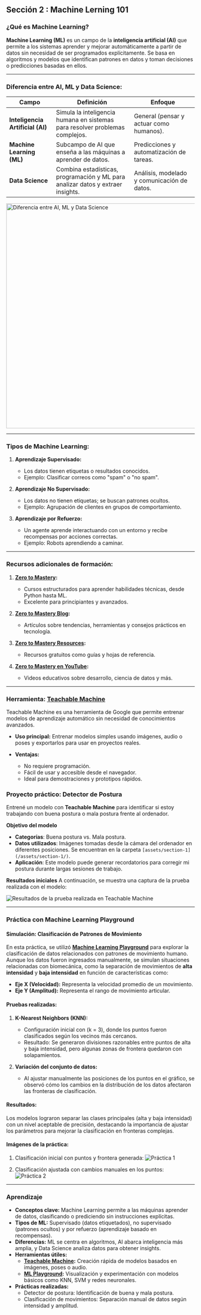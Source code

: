 ## Sección 2 : Machine Lerning 101

### **¿Qué es Machine Learning?**

**Machine Learning (ML)** es un campo de la **inteligencia artificial (AI)** que permite a los sistemas aprender y mejorar automáticamente a partir de datos sin necesidad de ser programados explícitamente. Se basa en algoritmos y modelos que identifican patrones en datos y toman decisiones o predicciones basadas en ellos.

---

### **Diferencia entre AI, ML y Data Science:**

| **Campo**                        | **Definición**                                                                  | **Enfoque**                                 |
| -------------------------------- | ------------------------------------------------------------------------------- | ------------------------------------------- |
| **Inteligencia Artificial (AI)** | Simula la inteligencia humana en sistemas para resolver problemas complejos.    | General (pensar y actuar como humanos).     |
| **Machine Learning (ML)**        | Subcampo de AI que enseña a las máquinas a aprender de datos.                   | Predicciones y automatización de tareas.    |
| **Data Science**                 | Combina estadísticas, programación y ML para analizar datos y extraer insights. | Análisis, modelado y comunicación de datos. |

<img src="/assets/section-1/ai-ml-datascience.png" alt="Diferencia entre AI, ML y Data Science" width="600">

---

### **Tipos de Machine Learning:**

1. **Aprendizaje Supervisado:**

   - Los datos tienen etiquetas o resultados conocidos.
   - Ejemplo: Clasificar correos como "spam" o "no spam".

2. **Aprendizaje No Supervisado:**

   - Los datos no tienen etiquetas; se buscan patrones ocultos.
   - Ejemplo: Agrupación de clientes en grupos de comportamiento.

3. **Aprendizaje por Refuerzo:**
   - Un agente aprende interactuando con un entorno y recibe recompensas por acciones correctas.
   - Ejemplo: Robots aprendiendo a caminar.

---

### **Recursos adicionales de formación:**

1. **[Zero to Mastery](https://zerotomastery.io/):**

   - Cursos estructurados para aprender habilidades técnicas, desde Python hasta ML.
   - Excelente para principiantes y avanzados.

2. **[Zero to Mastery Blog](https://zerotomastery.io/blog/):**

   - Artículos sobre tendencias, herramientas y consejos prácticos en tecnología.

3. **[Zero to Mastery Resources](https://zerotomastery.io/resources/):**

   - Recursos gratuitos como guías y hojas de referencia.

4. **[Zero to Mastery en YouTube](https://www.youtube.com/@ZeroToMastery):**
   - Videos educativos sobre desarrollo, ciencia de datos y más.

---

### **Herramienta: [Teachable Machine](https://teachablemachine.withgoogle.com/)**

Teachable Machine es una herramienta de Google que permite entrenar modelos de aprendizaje automático sin necesidad de conocimientos avanzados.

- **Uso principal:**
  Entrenar modelos simples usando imágenes, audio o poses y exportarlos para usar en proyectos reales.

- **Ventajas:**
  - No requiere programación.
  - Fácil de usar y accesible desde el navegador.
  - Ideal para demostraciones y prototipos rápidos.

### Proyecto práctico: Detector de Postura

Entrené un modelo con **Teachable Machine** para identificar si estoy trabajando con buena postura o mala postura frente al ordenador.

**Objetivo del modelo**

- **Categorías**: Buena postura vs. Mala postura.
- **Datos utilizados**: Imágenes tomadas desde la cámara del ordenador en diferentes posiciones. Se encuentran en la carpeta `[assets/section-1](/assets/section-1/)`.
- **Aplicación**: Este modelo puede generar recordatorios para corregir mi postura durante largas sesiones de trabajo.

**Resultados iniciales**
A continuación, se muestra una captura de la prueba realizada con el modelo:

![Resultados de la prueba realizada en Teachable Machine](/assets/section-1/teachable-machine.jpeg)

---

### **Práctica con Machine Learning Playground**

#### **Simulación: Clasificación de Patrones de Movimiento**

En esta práctica, se utilizó [**Machine Learning Playground**](https://ml-playground.com/#) para explorar la clasificación de datos relacionados con patrones de movimiento humano. Aunque los datos fueron ingresados manualmente, se simulan situaciones relacionadas con biomecánica, como la separación de movimientos de **alta intensidad** y **baja intensidad** en función de características como:

- **Eje X (Velocidad):** Representa la velocidad promedio de un movimiento.
- **Eje Y (Amplitud):** Representa el rango de movimiento articular.

#### **Pruebas realizadas:**

1. **K-Nearest Neighbors (KNN):**

   - Configuración inicial con \(k = 3\), donde los puntos fueron clasificados según los vecinos más cercanos.
   - Resultado: Se generaron divisiones razonables entre puntos de alta y baja intensidad, pero algunas zonas de frontera quedaron con solapamientos.

2. **Variación del conjunto de datos:**
   - Al ajustar manualmente las posiciones de los puntos en el gráfico, se observó cómo los cambios en la distribución de los datos afectaron las fronteras de clasificación.

#### **Resultados:**

Los modelos lograron separar las clases principales (alta y baja intensidad) con un nivel aceptable de precisión, destacando la importancia de ajustar los parámetros para mejorar la clasificación en fronteras complejas.

#### **Imágenes de la práctica:**

1. Clasificación inicial con puntos y frontera generada:
   ![Práctica 1](/assets/section-1/practica.jpeg)

2. Clasificación ajustada con cambios manuales en los puntos:
   ![Práctica 2](/assets/section-1/practica-2.jpeg)

---

### **Aprendizaje**

- **Conceptos clave:** Machine Learning permite a las máquinas aprender de datos, clasificando o prediciendo sin instrucciones explícitas.
- **Tipos de ML:** Supervisado (datos etiquetados), no supervisado (patrones ocultos) y por refuerzo (aprendizaje basado en recompensas).
- **Diferencias:** ML se centra en algoritmos, AI abarca inteligencia más amplia, y Data Science analiza datos para obtener insights.
- **Herramientas útiles:**
  - **[Teachable Machine](https://teachablemachine.withgoogle.com/):** Creación rápida de modelos basados en imágenes, poses o audio.
  - **[ML Playground](https://ml-playground.com/#):** Visualización y experimentación con modelos básicos como KNN, SVM y redes neuronales.
- **Prácticas realizadas:**
  - Detector de postura: Identificación de buena y mala postura.
  - Clasificación de movimientos: Separación manual de datos según intensidad y amplitud.
